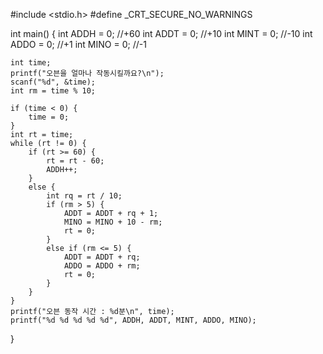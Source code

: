 #include <stdio.h>
#define _CRT_SECURE_NO_WARNINGS

int main() {
	int ADDH = 0; //+60
	int ADDT = 0; //+10
	int MINT = 0; //-10
	int ADDO = 0; //+1
	int MINO = 0; //-1

	int time;
	printf("오븐을 얼마나 작동시킬까요?\n");
	scanf("%d", &time);
	int rm = time % 10;

	if (time < 0) {
		time = 0;
	}
	int rt = time;
	while (rt != 0) {
		if (rt >= 60) {
			rt = rt - 60;
			ADDH++;
		}
		else {
			int rq = rt / 10;
			if (rm > 5) {
				ADDT = ADDT + rq + 1;
				MINO = MINO + 10 - rm;
				rt = 0;
			}
			else if (rm <= 5) {
				ADDT = ADDT + rq;
				ADDO = ADDO + rm;
				rt = 0;
			}
		}
	}
	printf("오븐 동작 시간 : %d분\n", time);
	printf("%d %d %d %d %d", ADDH, ADDT, MINT, ADDO, MINO);
}
